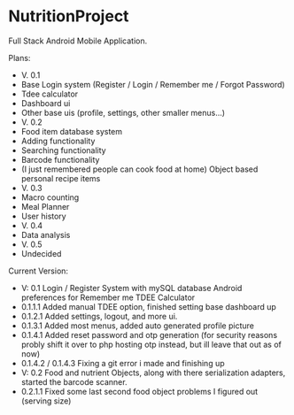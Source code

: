 # NutritionProject
Full Stack Android Mobile Application.

Plans: 
 * V. 0.1
  * Base Login system (Register / Login / Remember me / Forgot Password)
  * Tdee calculator
  * Dashboard ui
  * Other base uis (profile, settings, other smaller menus...)
 * V. 0.2
  * Food item database system
  * Adding functionality
  * Searching functionality
  * Barcode functionality
  * (I just remembered people can cook food at home) Object based personal recipe items
 * V. 0.3
  * Macro counting
  * Meal Planner
  * User history
 * V. 0.4
  * Data analysis
 * V. 0.5
  * Undecided 

Current Version:
 * V: 0.1 Login / Register System with mySQL database Android preferences for Remember me TDEE Calculator
  * 0.1.1.1 Added manual TDEE option, finished setting base dashboard up
  * 0.1.2.1 Added settings, logout, and more ui.
  * 0.1.3.1 Added most menus, added auto generated profile picture
  * 0.1.4.1 Added reset password and otp generation (for security reasons probly shift it over to php hosting otp instead, but ill leave that out as of now)
  * 0.1.4.2 / 0.1.4.3 Fixing a git error i made and finishing up
* V: 0.2 Food and nutrient Objects, along with there serialization adapters, started the barcode scanner.
* 0.2.1.1 Fixed some last second food object problems I figured out (serving size)



